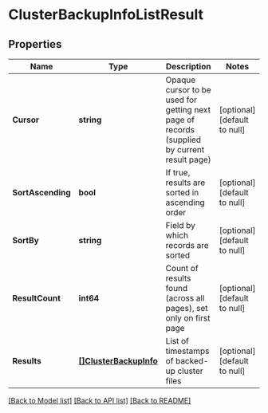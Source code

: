 # ClusterBackupInfoListResult

## Properties
Name | Type | Description | Notes
------------ | ------------- | ------------- | -------------
**Cursor** | **string** | Opaque cursor to be used for getting next page of records (supplied by current result page) | [optional] [default to null]
**SortAscending** | **bool** | If true, results are sorted in ascending order | [optional] [default to null]
**SortBy** | **string** | Field by which records are sorted | [optional] [default to null]
**ResultCount** | **int64** | Count of results found (across all pages), set only on first page | [optional] [default to null]
**Results** | [**[]ClusterBackupInfo**](ClusterBackupInfo.md) | List of timestamps of backed-up cluster files | [optional] [default to null]

[[Back to Model list]](../README.md#documentation-for-models) [[Back to API list]](../README.md#documentation-for-api-endpoints) [[Back to README]](../README.md)

